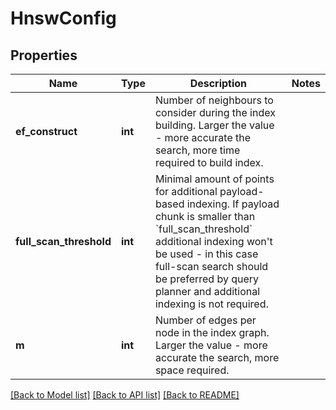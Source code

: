 # HnswConfig

## Properties
Name | Type | Description | Notes
------------ | ------------- | ------------- | -------------
**ef_construct** | **int** | Number of neighbours to consider during the index building. Larger the value - more accurate the search, more time required to build index. | 
**full_scan_threshold** | **int** | Minimal amount of points for additional payload-based indexing. If payload chunk is smaller than &#x60;full_scan_threshold&#x60; additional indexing won&#39;t be used - in this case full-scan search should be preferred by query planner and additional indexing is not required. | 
**m** | **int** | Number of edges per node in the index graph. Larger the value - more accurate the search, more space required. | 

[[Back to Model list]](../README.md#documentation-for-models) [[Back to API list]](../README.md#documentation-for-api-endpoints) [[Back to README]](../README.md)



